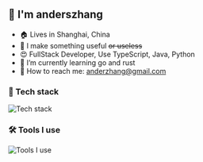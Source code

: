 ## 👋 I'm anderszhang
- :house: Lives in Shanghai, China
- 💎 I make something useful ~~or useless~~
- 😍 FullStack Developer, Use TypeScript, Java, Python
- 🌱 I’m currently learning go and rust
- 📱 How to reach me: anderzhang@gmail.com

### 🔭 Tech stack

![Tech stack](https://skillicons.dev/icons?i=typescript,java,python,electron,vue,react,tailwind)

### 🛠 Tools I use

![Tools I use](https://skillicons.dev/icons?i=docker,vscode,linux,,mysql,jest,rollup,vite,git,github)

<!--
**anderszhang/anderszhang** is a ✨ _special_ ✨ repository because its `README.md` (this file) appears on your GitHub profile.

Here are some ideas to get you started:

- 🔭 I’m currently working on ...
- 🌱 I’m currently learning ...
- 👯 I’m looking to collaborate on ...
- 🤔 I’m looking for help with ...
- 💬 Ask me about ...
- 📫 How to reach me: ...
- 😄 Pronouns: ...
- ⚡ Fun fact: ...
-->
